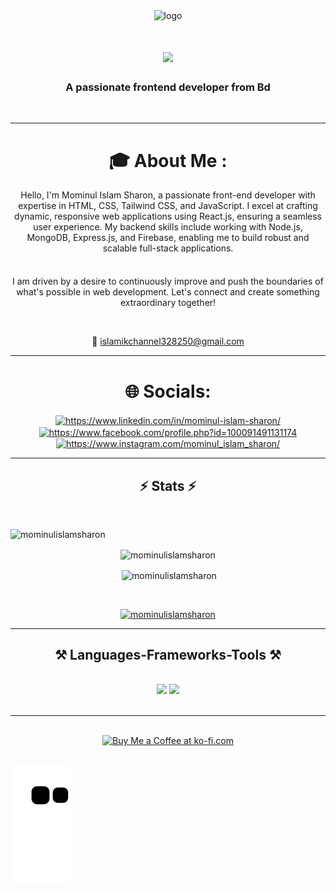 
<div align="center">
  <img src="https://i.ibb.co.com/sRStf3B/Colorful-Photo-Rainbow-Facebook-Cover.jpg" alt="logo" />
</div>


<h1 align="center">
  <img src="https://readme-typing-svg.herokuapp.com/?font=Righteous&size=35&center=true&vCenter=true&width=500&height=140&duration=4000&lines=Hi+There!+👋;+I'm+Mominul+Islam+Sharon;&color=black" />
</h1>

<h3 align="center">A passionate frontend developer from Bd</h3>

<br/>
<hr/>

<div align="center">
   <h1>🎓 About Me :</h1>
   <p>Hello, I'm Mominul Islam Sharon, a passionate front-end developer with expertise in HTML, CSS, Tailwind CSS, and JavaScript. I excel at crafting dynamic, responsive web applications using React.js, ensuring a seamless user experience. My backend skills include working with Node.js, MongoDB, Express.js, and Firebase, enabling me to build robust and scalable full-stack applications.</p>
   <br/>
   <p style="margin-top: 5px;">I am driven by a desire to continuously improve and push the boundaries of what's possible in web development. Let's connect and create something extraordinary together!</p>
  <br/>
 <p>💬 <a href="mailto:islamikchannel328250@gmail.com">islamikchannel328250@gmail.com</a></p> 
</div>

<hr/>
<div align="center">
   <h1> 🌐 Socials:</h1> 
  <p align="center">
<a href="https://linkedin.com/in/https://www.linkedin.com/in/mominul-islam-sharon/" target="blank"><img align="center" src="https://raw.githubusercontent.com/rahuldkjain/github-profile-readme-generator/master/src/images/icons/Social/linked-in-alt.svg" alt="https://www.linkedin.com/in/mominul-islam-sharon/" height="30" width="40" /></a>
<a href="https://fb.com/https://www.facebook.com/profile.php?id=100091491131174" target="blank"><img align="center" src="https://raw.githubusercontent.com/rahuldkjain/github-profile-readme-generator/master/src/images/icons/Social/facebook.svg" alt="https://www.facebook.com/profile.php?id=100091491131174" height="30" width="40" /></a>
<a href="https://instagram.com/https://www.instagram.com/mominul_islam_sharon/" target="blank"><img align="center" src="https://raw.githubusercontent.com/rahuldkjain/github-profile-readme-generator/master/src/images/icons/Social/instagram.svg" alt="https://www.instagram.com/mominul_islam_sharon/" height="30" width="40" /></a>

</p>
</div>
 

<hr/>
<h2 align="center">⚡ Stats ⚡</h2>
<br>
<div align=center>
  <p align="left"> <img src="https://komarev.com/ghpvc/?username=mominulislamsharon&label=Profile%20views&color=0e75b6&style=flat" alt="mominulislamsharon" /> </p>

  <p><img align="center" src="https://github-readme-streak-stats.herokuapp.com/?user=mominulislamsharon&" alt="mominulislamsharon" /></p>
  <p>&nbsp;<img align="center" src="https://github-readme-stats.vercel.app/api?username=mominulislamsharon&show_icons=true&locale=en" alt="mominulislamsharon" /></p>
  <br/>
  <p align="center"> <a href="https://github.com/ryo-ma/github-profile-trophy"><img src="https://github-profile-trophy.vercel.app/?username=mominulislamsharon" alt="mominulislamsharon" /></a> </p>
</div>

 <hr/>
 

 
<h2 align="center">⚒️ Languages-Frameworks-Tools ⚒️</h2>
<br/>
<div align="center">
    <img src="https://skillicons.dev/icons?i=react,tailwind,html,css,vscode,github,figma,tailwind,git" />
    <img src="https://skillicons.dev/icons?i=nodejs,javascript,typescript,express,firebase,mongodb,java,nextjs" /><br>
</div>

<br/>
<hr/>
<br/>


<div align="center">
<a href='https://ko-fi.com/V7V4RAK9C' target='_blank'><img height='64' style='border:0px;height:64px;' src='https://storage.ko-fi.com/cdn/kofi1.png?v=3' border='0' alt='Buy Me a Coffee at ko-fi.com' /></a>
</div>

<br/>

![snake gif](https://github.com/mominulislamsharon/mominulislamsharon/blob/output/github-contribution-grid-snake.svg)



